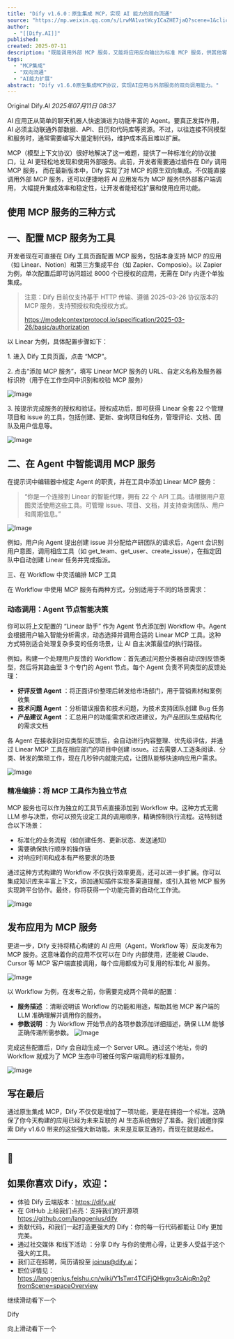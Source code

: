 ```yaml
---
title: "Dify v1.6.0：原生集成 MCP，实现 AI 能力的双向流通"
source: "https://mp.weixin.qq.com/s/LrwMA1vatWcyICaZHE7jaQ?scene=1&click_id=118"
author:
  - "[[Dify.AI]]"
published:
created: 2025-07-11
description: "既能调用外部 MCP 服务，又能将应用反向输出为标准 MCP 服务，供其他客户端使用。"
tags:
  - "MCP集成"
  - "双向流通"
  - "AI能力扩展"
abstract: "Dify v1.6.0原生集成MCP协议，实现AI应用与外部服务的双向调用能力。"
---
```

Original Dify.AI *2025年07月11日 08:37*

AI 应用正从简单的聊天机器人快速演进为功能丰富的 Agent。要真正发挥作用，AI 必须主动联通外部数据、API、日历和代码库等资源。不过，以往连接不同模型和服务时，通常需要编写大量定制代码，维护成本高且难以扩展。

MCP（模型上下文协议）很好地解决了这一难题，提供了一种标准化的协议接口，让 AI 更轻松地发现和使用外部服务。此前，开发者需要通过插件在 Dify 调用 MCP 服务， 而在最新版本中，Dify 实现了对 MCP 的原生双向集成。不仅能直接调用外部 MCP 服务，还可以便捷地将 AI 应用发布为 MCP 服务供外部客户端调用， 大幅提升集成效率和稳定性，让开发者能轻松扩展和使用应用功能。

## 使用 MCP 服务的三种方式

## 一、配置 MCP 服务为工具

开发者现在可直接在 Dify 工具页面配置 MCP 服务，包括本身支持 MCP 的应用（如 Linear、Notion）和第三方集成平台（如 Zapier、Composio）。以 Zapier 为例，单次配置后即可访问超过 8000 个已授权的应用，无需在 Dify 内逐个单独集成。

> 注意：Dify 目前仅支持基于 HTTP 传输、遵循 2025-03-26 协议版本的 MCP 服务，支持预授权和免授权方式。
> 
> https://modelcontextprotocol.io/specification/2025-03-26/basic/authorization

以 Linear 为例，具体配置步骤如下：

1\. 进入 Dify 工具页面，点击 “MCP”。

2\. 点击“添加 MCP 服务”，填写 Linear MCP 服务的 URL、自定义名称及服务器标识符（用于在工作空间中识别和校验 MCP 服务）

![Image](https://mmecoa.qpic.cn/mmecoa_png/ftnoqhiaHUyib71dfQicYcckYbdfns4uiao8VNr11KiaoItBicCoeGrVMK56dq552m0Jog3cOumD7OtwKV1GCt9fQt2w/640?wx_fmt=png&from=appmsg&tp=webp&wxfrom=10005&wx_lazy=1)

3\. 按提示完成服务的授权和验证。授权成功后，即可获得 Linear 全套 22 个管理项目和 issue 的工具，包括创建、更新、查询项目和任务，管理评论、文档、团队及用户信息等。

![Image](https://mp.weixin.qq.com/s/www.w3.org/2000/svg'%20xmlns:xlink='http://www.w3.org/1999/xlink'%3E%3Ctitle%3E%3C/title%3E%3Cg%20stroke='none'%20stroke-width='1'%20fill='none'%20fill-rule='evenodd'%20fill-opacity='0'%3E%3Cg%20transform='translate(-249.000000,%20-126.000000)'%20fill='%23FFFFFF'%3E%3Crect%20x='249'%20y='126'%20width='1'%20height='1'%3E%3C/rect%3E%3C/g%3E%3C/g%3E%3C/svg%3E)

## 二、在 Agent 中智能调用 MCP 服务

在提示词中编辑器中规定 Agent 的职责，并在工具中添加 Linear MCP 服务：

> “你是一个连接到 Linear 的智能代理，拥有 22 个 API 工具。请根据用户意图灵活使用这些工具。可管理 issue、项目、文档，并支持查询团队、用户和周期信息。”

![Image](https://mp.weixin.qq.com/s/www.w3.org/2000/svg'%20xmlns:xlink='http://www.w3.org/1999/xlink'%3E%3Ctitle%3E%3C/title%3E%3Cg%20stroke='none'%20stroke-width='1'%20fill='none'%20fill-rule='evenodd'%20fill-opacity='0'%3E%3Cg%20transform='translate(-249.000000,%20-126.000000)'%20fill='%23FFFFFF'%3E%3Crect%20x='249'%20y='126'%20width='1'%20height='1'%3E%3C/rect%3E%3C/g%3E%3C/g%3E%3C/svg%3E)

例如，用户向 Agent 提出创建 issue 并分配给产研团队的请求后，Agent 会识别用户意图，调用相应工具（如 get\_team、get\_user、create\_issue），在指定团队中自动创建 Linear 任务并完成指派。

三、在 Workflow 中灵活编排 MCP 工具

在 Workflow 中使用 MCP 服务有两种方式，分别适用于不同的场景需求：

### 动态调用：Agent 节点智能决策

你可以将上文配置的 “Linear 助手” 作为 Agent 节点添加到 Workflow 中。Agent 会根据用户输入智能分析需求，动态选择并调用合适的 Linear MCP 工具。这种方式特别适合处理复杂多变的任务场景，让 AI 自主决策最佳的执行路径。

例如，构建一个处理用户反馈的 Workflow：首先通过问题分类器自动识别反馈类型，然后将其路由至 3 个专门的 Agent 节点。每个 Agent 负责不同类型的反馈处理：

- **好评反馈 Agent** ：将正面评价整理后转发给市场部门，用于营销素材和案例收集
- **技术问题 Agent** ：分析错误报告和技术问题，为技术支持团队创建 Bug 任务
- **产品建议 Agent** ：汇总用户的功能需求和改进建议，为产品团队生成结构化的需求文档

各 Agent 在接收到对应类型的反馈后，会自动进行内容整理、优先级评估，并通过 Linear MCP 工具在相应部门的项目中创建 issue。过去需要人工逐条阅读、分类、转发的繁琐工作，现在几秒钟内就能完成，让团队能够快速响应用户需求。

![Image](https://mp.weixin.qq.com/s/www.w3.org/2000/svg'%20xmlns:xlink='http://www.w3.org/1999/xlink'%3E%3Ctitle%3E%3C/title%3E%3Cg%20stroke='none'%20stroke-width='1'%20fill='none'%20fill-rule='evenodd'%20fill-opacity='0'%3E%3Cg%20transform='translate(-249.000000,%20-126.000000)'%20fill='%23FFFFFF'%3E%3Crect%20x='249'%20y='126'%20width='1'%20height='1'%3E%3C/rect%3E%3C/g%3E%3C/g%3E%3C/svg%3E)

### 精准编排：将 MCP 工具作为独立节点

MCP 服务也可以作为独立的工具节点直接添加到 Workflow 中。这种方式无需 LLM 参与决策，你可以预先设定工具的调用顺序，精确控制执行流程。这特别适合以下场景：

- 标准化的业务流程（如创建任务、更新状态、发送通知）
- 需要确保执行顺序的操作链
- 对响应时间和成本有严格要求的场景

通过这种方式构建的 Workflow 不仅执行效率更高，还可以进一步扩展。你可以集成知识库来丰富上下文，添加通知插件实现多渠道提醒，或引入其他 MCP 服务实现跨平台协作。最终，你将获得一个功能完善的自动化工作流。

![Image](https://mp.weixin.qq.com/s/www.w3.org/2000/svg'%20xmlns:xlink='http://www.w3.org/1999/xlink'%3E%3Ctitle%3E%3C/title%3E%3Cg%20stroke='none'%20stroke-width='1'%20fill='none'%20fill-rule='evenodd'%20fill-opacity='0'%3E%3Cg%20transform='translate(-249.000000,%20-126.000000)'%20fill='%23FFFFFF'%3E%3Crect%20x='249'%20y='126'%20width='1'%20height='1'%3E%3C/rect%3E%3C/g%3E%3C/g%3E%3C/svg%3E)

## 发布应用为 MCP 服务

更进一步，Dify 支持将精心构建的 AI 应用（Agent，Workflow 等）反向发布为 MCP 服务。这意味着你的应用不仅可以在 Dify 内部使用，还能被 Claude、Cursor 等 MCP 客户端直接调用，每个应用都成为可复用的标准化 AI 服务。

![Image](https://mp.weixin.qq.com/s/www.w3.org/2000/svg'%20xmlns:xlink='http://www.w3.org/1999/xlink'%3E%3Ctitle%3E%3C/title%3E%3Cg%20stroke='none'%20stroke-width='1'%20fill='none'%20fill-rule='evenodd'%20fill-opacity='0'%3E%3Cg%20transform='translate(-249.000000,%20-126.000000)'%20fill='%23FFFFFF'%3E%3Crect%20x='249'%20y='126'%20width='1'%20height='1'%3E%3C/rect%3E%3C/g%3E%3C/g%3E%3C/svg%3E)

以 Workflow 为例，在发布之前，你需要完成两个简单的配置：

- **服务描述** ：清晰说明该 Workflow 的功能和用途，帮助其他 MCP 客户端的 LLM 准确理解并调用你的服务。
- **参数说明** ：为 Workflow 开始节点的各项参数添加详细描述，确保 LLM 能够正确传递所需参数。
![Image](https://mp.weixin.qq.com/s/www.w3.org/2000/svg'%20xmlns:xlink='http://www.w3.org/1999/xlink'%3E%3Ctitle%3E%3C/title%3E%3Cg%20stroke='none'%20stroke-width='1'%20fill='none'%20fill-rule='evenodd'%20fill-opacity='0'%3E%3Cg%20transform='translate(-249.000000,%20-126.000000)'%20fill='%23FFFFFF'%3E%3Crect%20x='249'%20y='126'%20width='1'%20height='1'%3E%3C/rect%3E%3C/g%3E%3C/g%3E%3C/svg%3E)

完成这些配置后，Dify 会自动生成一个 Server URL。通过这个地址，你的 Workflow 就成为了 MCP 生态中可被任何客户端调用的标准服务。

![Image](https://mp.weixin.qq.com/s/www.w3.org/2000/svg'%20xmlns:xlink='http://www.w3.org/1999/xlink'%3E%3Ctitle%3E%3C/title%3E%3Cg%20stroke='none'%20stroke-width='1'%20fill='none'%20fill-rule='evenodd'%20fill-opacity='0'%3E%3Cg%20transform='translate(-249.000000,%20-126.000000)'%20fill='%23FFFFFF'%3E%3Crect%20x='249'%20y='126'%20width='1'%20height='1'%3E%3C/rect%3E%3C/g%3E%3C/g%3E%3C/svg%3E)

## 写在最后

通过原生集成 MCP，Dify 不仅仅是增加了一项功能，更是在拥抱一个标准。这确保了你今天构建的应用已经为未来互联的 AI 生态系统做好了准备。我们诚邀你探索 Dify v1.6.0 带来的这些强大新功能。未来是互联互通的，而现在就是起点。

---

## 🥳

## 如果你喜欢 Dify，欢迎：

- 体验 Dify 云端版本：https://dify.ai/
- 在 GitHub 上给我们点亮：支持我们的开源项
	https://github.com/langgenius/dify
- 贡献代码，和我们一起打造更强大的 Dify：你的每一行代码都能让 Dify 更加完美。
- 通过社交媒体 和线下活动 ：分享 Dify 与你的使用心得，让更多人受益于这个强大的工具。
- 我们正在招聘，简历请投至 joinus@dify.ai；
- 职位详情见：https://langgenius.feishu.cn/wiki/Y1sTwr4TCiFjQHkgnv3cAiqRn2g?fromScene=spaceOverview

继续滑动看下一个

Dify

向上滑动看下一个